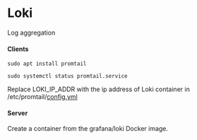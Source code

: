 # Loki

Log aggregation

#### Clients

```shell
sudo apt install promtail

sudo systemctl status promtail.service
```

Replace LOKI_IP_ADDR with the ip address of Loki container in /etc/promtail/[config.yml](config.yml)

#### Server

Create a container from the grafana/loki Docker image.
